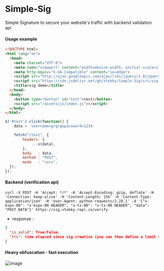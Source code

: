 # Simple-Sig
Simple Signature to secure your website's traffic with backend validation api

#### Usage example
```html
<!DOCTYPE html>
<html lang="en">
  <head>
    <meta charset="UTF-8">
    <meta name="viewport" content="width=device-width, initial-scale=1.0">
    <meta http-equiv="X-UA-Compatible" content="ie=edge">
    <script src="http://ajax.googleapis.com/ajax/libs/jquery/1.8/jquery.min.js"></script>
    <script src="https://cdn.jsdelivr.net/gh/xtekky/Simple-Sig/src/sig.js"></script>
    <title>sig demo</title>
  </head>
  <body>
    <button type="button" id="test">test</button>
    <script src="/assets/js/index.js"></script>
  </body>
</html>
```

```js
$('#test').click(function() {
    data = 'username=grgrg&password=1234'

    fetch("/test", {
        headers: {
            ...x(data),
        },
        body   : data,
        method : "POST",
        mode   : "cors",
  });
});
```
#### Backend (verification api)
```curl
curl -X POST -H 'Accept: */*' -H 'Accept-Encoding: gzip, deflate' -H 'Connection: keep-alive' -H 'Content-Length: 156' -H 'Content-Type: application/json' -H 'User-Agent: python-requests/2.28.1' -d '{"x-kspx-00": "x-kspx-00 HEADER", "x-tx-00": "x-tx-00 HEADER", "data": "POST DATA"}' https://sig.xtekky.repl.co/verify

```
- response :

```json
{
  "is_valid": True/False,
  "tts": time elapsed since sig creation (you can then define a limit so sig cant be used again)
}

```

#### Heavy obfuscation - fast execution
![image](https://user-images.githubusercontent.com/98614666/200146256-5c713947-2d26-43db-94ee-a028225c3193.png)
